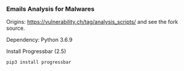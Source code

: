 ### Emails Analysis for Malwares

Origins: https://vulnerability.ch/tag/analysis_scripts/ and see the fork source. 


Dependency: 
Python 3.6.9

Install Progressbar (2.5)

```
pip3 install progressbar
```
